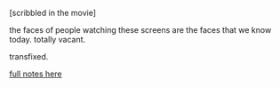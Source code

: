 [scribbled in the movie]

the faces of people watching these screens are the faces that we know today. totally vacant.

transfixed.

[full notes here](x-devonthink-item://04733382-6983-4071-B7F2-CB285CAB3A5D)